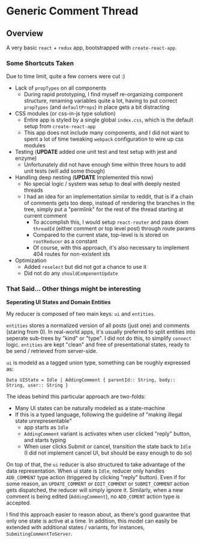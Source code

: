 # Generic Comment Thread

## Overview

A very basic `react` + `redux` app, bootstrapped with `create-react-app`.

### Some Shortcuts Taken

Due to time limit, quite a few corners were cut :)

- Lack of `propTypes` on all components
  - During rapid prototyping, I find myself re-organizing component structure, renaming variables quite a lot, having to put correct `propTypes` (and `defaultProps`) in place gets a bit distracting
- CSS modules (or css-in-js type solution)
  - Entire app is styled by a single global `index.css`, which is the default setup from `create-react-app`
  - This app does not include many components, and I did not want to spent a lot of time tweaking `webpack` configuration to wire up css modules
- Testing (**UPDATE** added one unit test and test setup with jest and enzyme)
  - Unfortunately did not have enough time within three hours to add unit tests (will add some though)
- Handling deep nesting (**UPDATE** Implemented this now)
  - No special logic / system was setup to deal with deeply nested threads
  - I had an idea for an implementation similar to reddit, that is if a chain of comments gets too deep, instead of rendering the branches in the tree, simply put a "permlink" for the rest of the thread starting at current comment
    - To accomplish this, I would setup `react-router` and pass down `threadId` (either comment or top level post) through route params
    - Compared to the current state, top-level is is stored on `rootReducer` as a constant
    - Of course, with this approach, it's also necessary to implement 404 routes for non-existent ids
- Optimization
  - Added `reselect` but did not got a chance to use it
  - Did not do any `shouldComponentUpdate`
### That Said... Other things might be interesting

**Seperating UI States and Domain Entities**

My reducer is composed of two main keys: `ui` and `entities`.



 `entities` stores a normalized version of all posts (just one) and comments (staring from 0). In real-world apps, it's usually preferred to split entities into seperate sub-trees by "kind" or "type". I did not do this, to simplify `connect` logic. `entities` are kept "clean" and free of presentational states, ready to be send / retrieved from server-side.



`ui` is modeld as a tagged union type, something can be roughly expressed as:

```
Data UIState = Idle | AddingComment { parentId:: String, body:: String, user:: String }
```

 The ideas behind this particular approach are two-folds:

* Many UI states can be naturally modeled as a state-machine
* If this is a typed language, following the guideline of "making illegal state unrepresentable"
  * app starts as `Idle`
  * `AddingComment` variant is activates when user clicked "reply" button, and starts typing
  * When user clicks Submit or cancel, transition the state back to `Idle` (I did not implement cancel UI, but should be easy enough to do so)




On top of that, the `ui` reducer is also structured to take advantage of the data representation. When ui state is `Idle`, reducer only handles `ADD_COMMENT` type action (triggered by clicking "reply" button). Even if for some reason, an `UPDATE_COMMENT` or `EDIT_COMMENT`  or `SUBMIT_COMMENT` action gets dispatched, the reducer will simply ignore it. Similarly, when a new comment is being edited (`AddingComment`), no `ADD_COMENT` action type is accepted.



I find this approach easier to reason about, as there's good guarantee that only one state is active at a time. In addition, this model can easily be extended with additional states / variants, for instances, `SubmitingCommentToServer`. 


